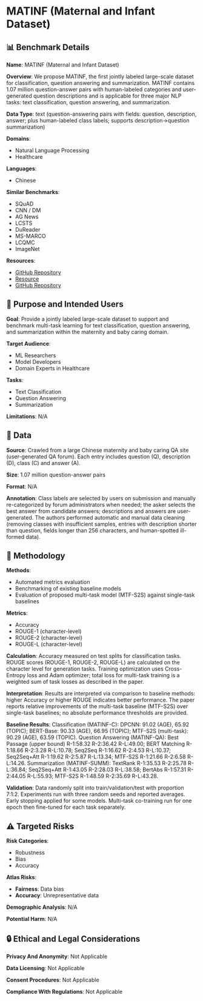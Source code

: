 # MATINF (Maternal and Infant Dataset)

## 📊 Benchmark Details

**Name**: MATINF (Maternal and Infant Dataset)

**Overview**: We propose MATINF, the first jointly labeled large-scale dataset for classification, question answering and summarization. MATINF contains 1.07 million question-answer pairs with human-labeled categories and user-generated question descriptions and is applicable for three major NLP tasks: text classification, question answering, and summarization.

**Data Type**: text (question-answering pairs with fields: question, description, answer; plus human-labeled class labels; supports description->question summarization)

**Domains**:
- Natural Language Processing
- Healthcare

**Languages**:
- Chinese

**Similar Benchmarks**:
- SQuAD
- CNN / DM
- AG News
- LCSTS
- DuReader
- MS-MARCO
- LCQMC
- ImageNet

**Resources**:
- [GitHub Repository](https://github.com/WHUIR/MATINF)
- [Resource](https://arxiv.org/abs/2004.12302)
- [GitHub Repository](https://github.com/fxsjy/jieba)

## 🎯 Purpose and Intended Users

**Goal**: Provide a jointly labeled large-scale dataset to support and benchmark multi-task learning for text classification, question answering, and summarization within the maternity and baby caring domain.

**Target Audience**:
- ML Researchers
- Model Developers
- Domain Experts in Healthcare

**Tasks**:
- Text Classification
- Question Answering
- Summarization

**Limitations**: N/A

## 💾 Data

**Source**: Crawled from a large Chinese maternity and baby caring QA site (user-generated QA forum). Each entry includes question (Q), description (D), class (C) and answer (A).

**Size**: 1.07 million question-answer pairs

**Format**: N/A

**Annotation**: Class labels are selected by users on submission and manually re-categorized by forum administrators when needed; the asker selects the best answer from candidate answers; descriptions and answers are user-generated. The authors performed automatic and manual data cleaning (removing classes with insufficient samples, entries with description shorter than question, fields longer than 256 characters, and human-spotted ill-formed data).

## 🔬 Methodology

**Methods**:
- Automated metrics evaluation
- Benchmarking of existing baseline models
- Evaluation of proposed multi-task model (MTF-S2S) against single-task baselines

**Metrics**:
- Accuracy
- ROUGE-1 (character-level)
- ROUGE-2 (character-level)
- ROUGE-L (character-level)

**Calculation**: Accuracy measured on test splits for classification tasks. ROUGE scores (ROUGE-1, ROUGE-2, ROUGE-L) are calculated on the character level for generation tasks. Training optimization uses Cross-Entropy loss and Adam optimizer; total loss for multi-task training is a weighted sum of task losses as described in the paper.

**Interpretation**: Results are interpreted via comparison to baseline methods: higher Accuracy or higher ROUGE indicates better performance. The paper reports relative improvements of the multi-task baseline (MTF-S2S) over single-task baselines; no absolute performance thresholds are provided.

**Baseline Results**: Classification (MATINF-C): DPCNN: 91.02 (AGE), 65.92 (TOPIC); BERT-Base: 90.33 (AGE), 66.95 (TOPIC); MTF-S2S (multi-task): 90.29 (AGE), 63.59 (TOPIC). Question Answering (MATINF-QA): Best Passage (upper bound) R-1:58.32 R-2:36.42 R-L:49.00; BERT Matching R-1:18.66 R-2:3.28 R-L:10.78; Seq2Seq R-1:16.62 R-2:4.53 R-L:10.37; Seq2Seq+Att R-1:19.62 R-2:5.87 R-L:13.34; MTF-S2S R-1:21.66 R-2:6.58 R-L:14.26. Summarization (MATINF-SUMM): TextRank R-1:35.53 R-2:25.78 R-L:36.84; Seq2Seq+Att R-1:43.05 R-2:28.03 R-L:38.58; BertAbs R-1:57.31 R-2:44.05 R-L:55.93; MTF-S2S R-1:48.59 R-2:35.69 R-L:43.28.

**Validation**: Data randomly split into train/validation/test with proportion 7:1:2. Experiments run with three random seeds and reported averages. Early stopping applied for some models. Multi-task co-training run for one epoch then fine-tuned for each task separately.

## ⚠️ Targeted Risks

**Risk Categories**:
- Robustness
- Bias
- Accuracy

**Atlas Risks**:
- **Fairness**: Data bias
- **Accuracy**: Unrepresentative data

**Demographic Analysis**: N/A

**Potential Harm**: N/A

## 🔒 Ethical and Legal Considerations

**Privacy And Anonymity**: Not Applicable

**Data Licensing**: Not Applicable

**Consent Procedures**: Not Applicable

**Compliance With Regulations**: Not Applicable
